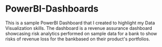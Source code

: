 # PowerBI-Dashboards
This is a sample PowerBI Dashboard that I created to highlight my Data Visualization skills. The dashboard is a revenue assurance dashboard showcasing risk analytics 
performed on sample data for a bank to show risks of revenue loss for the bankbased on their product's portfolios.
